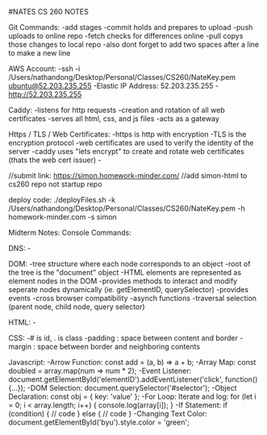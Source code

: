 #NATES CS 260 NOTES

Git Commands:
    -add stages
    -commit holds and prepares to upload
    -push uploads to online repo
    -fetch checks for differences online
    -pull copys those changes to local repo
    -also dont forget to add two spaces after a line to make a new line

AWS Account:
 -ssh -i /Users/nathandong/Desktop/Personal/Classes/CS260/NateKey.pem ubuntu@52.203.235.255
    -Elastic IP Address: 52.203.235.255
    -http://52.203.235.255

Caddy:
    -listens for http requests
    -creation and rotation of all web certificates
    -serves all html, css, and js files
    -acts as a gateway

Https / TLS / Web Certificates:
    -https is http with encryption
    -TLS is the encryption protocol
    -web certificates are used to verify the identity of the server
    -caddy uses "lets encrypt" to create and rotate web certificates (thats the web cert issuer)
    -

//submit link: https://simon.homework-minder.com/
//add simon-html to cs260 repo not startup repo


deploy code:
./deployFiles.sh -k /Users/nathandong/Desktop/Personal/Classes/CS260/NateKey.pem -h homework-minder.com -s simon


Midterm Notes:
Console Commands:

DNS:
    -

DOM:
    -tree structure where each node corresponds to an object
    -root of the tree is the "document" object
    -HTML elements are represented as element nodes in the DOM
    -provides methods to interact and modify seperate nodes dynamically (ie. getElementID, querySelector)
    -provides events
    -cross browser compatibility
    -asynch functions
    -traversal selection (parent node, child node, query selector)

HTML:
    -

CSS:
    -# is id, .<name> is class
    -padding : space between content and border
    -margin : space between border and neighboring contents

Javascript:
    -Arrow Function:
const add = (a, b) => a + b;
    -Array Map:
const doubled = array.map(num => num * 2);
    -Event Listener:
document.getElementById('elementID').addEventListener('click', function() {...});
    -DOM Selection:
document.querySelector('#selector');
    -Object Declaration:
const obj = { key: 'value' };
    -For Loop:
Iterate and log: for (let i = 0; i < array.length; i++) { console.log(array[i]); }
    -If Statement:
if (condition) { // code } else { // code }
    -Changing Text Color:
document.getElementById('byu').style.color = 'green';








    


